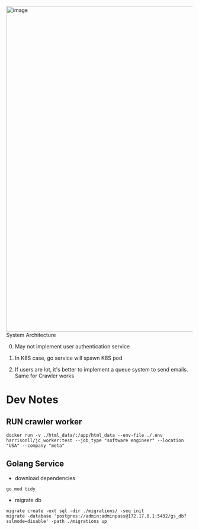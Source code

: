 <img width="878" alt="image" src="https://github.com/HarrisonLL/Distributed_Job_Crawler/assets/32115568/28876f49-7a23-4f76-bdb4-45a05f593fa2">
System Architecture

0. May not implement user authentication service

1. In K8S case, go service will spawn K8S pod

2. If users are lot, it's better to implement a queue system to send emails. Same for Crawler works


# Dev Notes
## RUN crawler worker
```
docker run -v ./html_data/:/app/html_data --env-file ./.env harrisonll/jc_worker:test --job_type "software engineer" --location "USA" --company "meta"
```

## Golang Service

- download dependencies
```
go mod tidy
```

- migrate db
```
migrate create -ext sql -dir ./migrations/ -seq init
migrate -database 'postgres://admin:adminpass@172.17.0.1:5432/gs_db?sslmode=disable' -path ./migrations up
```
